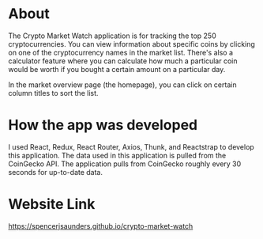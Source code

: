 # About

The Crypto Market Watch application is for tracking the top 250 cryptocurrencies. You can view information about specific coins by clicking on one of the cryptocurrency names in the market list. There's also a calculator feature where you can calculate how much a particular coin would be worth if you bought a certain amount on a particular day. 

In the market overview page (the homepage), you can click on certain column titles to sort the list. 

# How the app was developed

I used React, Redux, React Router, Axios, Thunk, and Reactstrap to develop this application. The data used in this application is pulled from the CoinGecko API. The application pulls from CoinGecko roughly every 30 seconds for up-to-date data.

# Website Link

https://spencerjsaunders.github.io/crypto-market-watch
